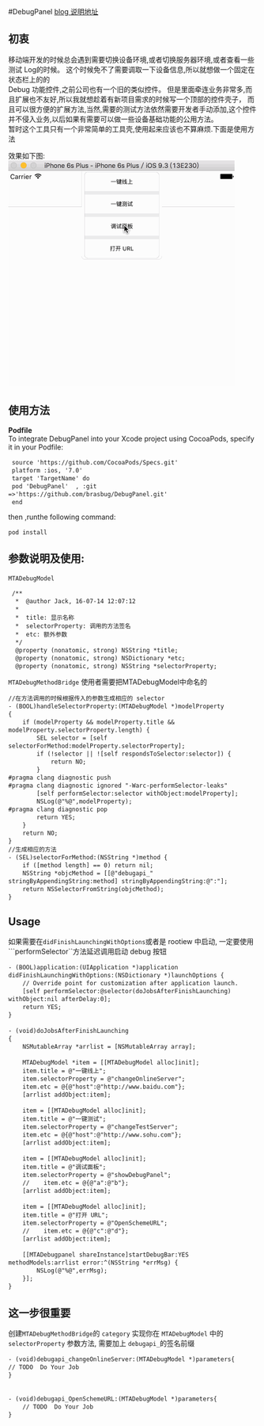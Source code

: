 #DebugPanel
[blog 说明地址](http://www.flywithme.top/2016/07/14/debugpanel/)
## 初衷 
 
 移动端开发的时候总会遇到需要切换设备环境,或者切换服务器环境,或者查看一些测试 Log的时候。   这个时候免不了需要调取一下设备信息,所以就想做一个固定在状态栏上的的  
 Debug 功能控件,之前公司也有一个旧的类似控件。  但是里面牵连业务非常多,而且扩展也不友好,所以我就想趁着有新项目需求的时候写一个顶部的控件壳子，
 而且可以很方便的扩展方法,当然,需要的测试方法依然需要开发者手动添加,这个控件并不侵入业务,以后如果有需要可以做一些设备基础功能的公用方法。  
 暂时这个工具只有一个非常简单的工具壳,使用起来应该也不算麻烦.下面是使用方法
 
  效果如下图:
  ![01](https://github.com/brasbug/DebugPanel/blob/master/Source/01.gif)
 
## 使用方法
 
 **Podfile**  
   To integrate DebugPanel into your Xcode project using CocoaPods, specify it in your Podfile:
     
     source 'https://github.com/CocoaPods/Specs.git'
     platform :ios, '7.0'
     target 'TargetName' do
     pod 'DebugPanel'  , :git =>'https://github.com/brasbug/DebugPanel.git'
     end
   then ,runthe following command:   
   
    pod install
    
## 参数说明及使用:
   ```MTADebugModel```
    
     /**
      *  @author Jack, 16-07-14 12:07:12
      *
      *  title: 显示名称
      *  selectorProperty: 调用的方法签名
      *  etc: 额外参数
      */
      @property (nonatomic, strong) NSString *title;
      @property (nonatomic, strong) NSDictionary *etc;
      @property (nonatomic, strong) NSString *selectorProperty;
 
   ```MTADebugMethodBridge```  使用者需要把MTADebugModel中命名的 
     
    //在方法调用的时候根据传入的参数生成相应的 selector 
    - (BOOL)handleSelectorProperty:(MTADebugModel *)modelProperty
    {
        if (modelProperty && modelProperty.title && modelProperty.selectorProperty.length) {
            SEL selector = [self selectorForMethod:modelProperty.selectorProperty];
            if (!selector || ![self respondsToSelector:selector]) {
                return NO;
            }
    #pragma clang diagnostic push
    #pragma clang diagnostic ignored "-Warc-performSelector-leaks"
            [self performSelector:selector withObject:modelProperty];
            NSLog(@"%@",modelProperty);
    #pragma clang diagnostic pop
            return YES;
        }
        return NO;
    }
    //生成相应的方法
    - (SEL)selectorForMethod:(NSString *)method {
        if ([method length] == 0) return nil;
        NSString *objcMethod = [[@"debugapi_" stringByAppendingString:method] stringByAppendingString:@":"];
        return NSSelectorFromString(objcMethod);
    }
 



## Usage  
  如果需要在```didFinishLaunchingWithOptions```或者是 rootiew 中启动,
  一定要使用```performSelector``方法延迟调用启动 debug 按钮
   
   
   
    - (BOOL)application:(UIApplication *)application didFinishLaunchingWithOptions:(NSDictionary *)launchOptions {
        // Override point for customization after application launch.
        [self performSelector:@selector(doJobsAfterFinishLaunching) withObject:nil afterDelay:0];
        return YES;
    }
    
    - (void)doJobsAfterFinishLaunching
    {
        NSMutableArray *arrlist = [NSMutableArray array];
        
        MTADebugModel *item = [[MTADebugModel alloc]init];
        item.title = @"一键线上";
        item.selectorProperty = @"changeOnlineServer";
        item.etc = @{@"host":@"http://www.baidu.com"};
        [arrlist addObject:item];
        
        item = [[MTADebugModel alloc]init];
        item.title = @"一键测试";
        item.selectorProperty = @"changeTestServer";
        item.etc = @{@"host":@"http://www.sohu.com"};
        [arrlist addObject:item];
        
        item = [[MTADebugModel alloc]init];
        item.title = @"调试面板";
        item.selectorProperty = @"showDebugPanel";
        //    item.etc = @{@"a":@"b"};
        [arrlist addObject:item];
        
        item = [[MTADebugModel alloc]init];
        item.title = @"打开 URL";
        item.selectorProperty = @"OpenSchemeURL";
        //    item.etc = @{@"c":@"d"};
        [arrlist addObject:item];
        
        [[MTADebugpanel shareInstance]startDebugBar:YES methodModels:arrlist error:^(NSString *errMsg) {
            NSLog(@"%@",errMsg);
        }];
    }
  
##  这一步很重要 
   创建```MTADebugMethodBridge```的 ```category``` 实现你在 ```MTADebugModel``` 中的```selectorProperty``` 参数方法,
   需要加上 ```debugapi_```的签名前缀   
   
    - (void)debugapi_changeOnlineServer:(MTADebugModel *)parameters{
    // TODO  Do Your Job
    }
    
    
    - (void)debugapi_OpenSchemeURL:(MTADebugModel *)parameters{
        // TODO  Do Your Job
    }
